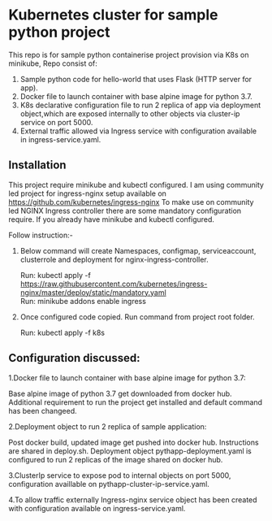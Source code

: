 # Kubernetes cluster for sample python project

This repo is for sample python containerise project provision via K8s on minikube, Repo consist of:

 1. Sample python code for hello-world that uses Flask (HTTP server for app).
 2. Docker file to launch container with base alpine image for python 3.7.
 3. K8s declarative configuration file to run 2 replica of app via deployment object,which are exposed internally to other objects via cluster-ip service on port 5000.
 4. External traffic allowed via Ingress service with configuration available in ingress-service.yaml.
  

## Installation

This project require minikube and kubectl configured.
I am using community led project for ingress-nginx setup available on https://github.com/kubernetes/ingress-nginx
To make use on community led NGINX Ingress controller there are some mandatory configuration require. If you already have minikube and kubectl configured.

Follow instruction:-
1. Below command  will create Namespaces, configmap, serviceaccount, clusterrole and deployment for nginx-ingress-controller. 

    Run:  kubectl apply -f https://raw.githubusercontent.com/kubernetes/ingress-nginx/master/deploy/static/mandatory.yaml 	
    Run: minikube addons enable ingress

2. Once configured code copied. Run command from project root folder.

   Run:  kubectl apply -f k8s


## Configuration discussed:

1.Docker file to launch container with base alpine image for python 3.7:

  Base alpine image of python 3.7 get downloaded from docker hub. 
  Additional requirement to run the project get installed and  default command has been changeed.
  
2.Deployment object to run 2 replica of sample application:

  Post docker build, updated image get pushed into docker hub. Instructions are shared in deploy.sh. 
  Deployment object pythapp-deployment.yaml is configured to run 2 replicas of the image shared on docker hub.
  
3.ClusterIp service to expose pod to internal objects on port 5000, configuration availlable on pythapp-cluster-ip-service.yaml.

4.To allow traffic externally Ingress-nginx service object has been created with configuration available on ingress-service.yaml.
  
